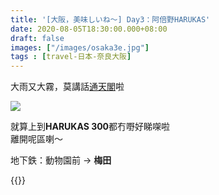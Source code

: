```yaml
---
title: '[大阪，美味しいね～] Day3：阿倍野HARUKAS'
date: 2020-08-05T18:30:00.000+08:00
draft: false
images: ["/images/osaka3e.jpg"]
tags : [travel-日本-奈良大阪]
---
```


大雨又大霧，莫講話[通天閣](https://hidie.net/osaka3c/)啦  

![](/images/osaka3e.jpg)

就算上到**HARUKAS 300**都冇嘢好睇㗎啦  
離開呢區喇～  
  
地下鉄：動物園前 → **梅田**  

{{<osaka>}}
